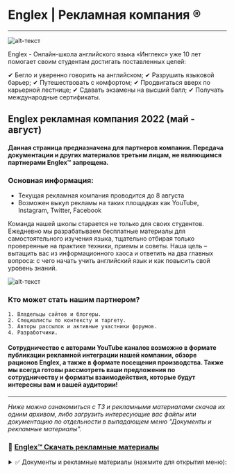 # Englex | Рекламная компания ®
-------------
![alt-текст](https://i.imgur.com/JEc0flQ.jpg)

Englex - Онлайн-школа английского языка «Инглекс» уже 10 лет помогает своим студентам достигать поставленных целей:

✔ Бегло и уверенно говорить на английском;
✔ Разрушить языковой барьер;
✔ Путешествовать с комфортом;
✔ Продвигаться вверх по карьерной лестнице;
✔ Сдавать экзамены на высший балл;
✔ Получать международные сертификаты.

## Englex рекламная компания 2022 (май - август)


#### Данная страница предназначена для партнеров компании. Передача документации и других материалов третьим лицам, не являющимся партнерами Englex™ запрещена. 
### Основная информация:
* Текущая рекламная компания проводится до 8 августа 
* Возможен выкуп рекламы на таких площадках как YouTube, Instagram, Twitter, Facebook

Команда нашей школы старается не только для своих студентов. Ежедневно мы разрабатываем бесплатные материалы для самостоятельного изучения языка, тщательно отбирая только проверенные на практике техники, приемы и советы. Наша цель – вытащить вас из информационного хаоса и ответить на два главных вопроса: с чего начать учить английский язык и как повысить свой уровень знаний.

![alt-текст](https://i.imgur.com/voi2gX0.jpg)

### Кто может стать нашим партнером?

    1. Владельцы сайтов и блогеры.
    2. Специалисты по контексту и таргету.
    3. Авторы рассылок и активные участники форумов.
    4. Разработчики.
    
#### Сотрудничество с авторами YouTube каналов возможно в формате публикации рекламной интеграции нашей компании, обзоре рационов Englex, а также в формате посещения производства. Также мы всегда готовы рассмотреть ваши предложения по сотрудничеству и форматы взаимодействия, которые будут интересны вам и вашей аудитории!

-------------

_Ниже можно ознакомиться с ТЗ и рекламными материалами скачав их одним архивом, либо загрузить интересующие вас файлы или документацию по отдельности в выпадающем меню "Документы и рекламные материалы"._

### 🔐 [Englex™ Скачать рекламные материалы](https://www.dropbox.com/s/fdz2bah1b23r5uv/Материалы%20для%20рекламы.rar?dl=1)


<div align="right"><details>
<summary>✅ Документы и рекламные материалы (нажмите для открытия меню):</summary>
  
 #### <div dir="rtl">:ТЗ Englex для партнеров </div>
 [💾 Скачать .pdf](https://www.dropbox.com/s/90ls1zkxdj4oowt/%D0%A2%D0%B5%D1%85%D0%BD%D0%B8%D1%87%D0%B5%D1%81%D0%BA%D0%BE%D0%B5%20%D0%B7%D0%B0%D0%B4%D0%B0%D0%BD%D0%B8%D0%B5.rar?dl=1)
  
 #### <div dir="rtl">:Договор на оказание рекламных услуг </div>
 [💾 Скачать .pdf](https://www.dropbox.com/s/ikcb4240omti24m/%D0%94%D0%BE%D0%B3%D0%BE%D0%B2%D0%BE%D1%80%20%D0%BE%D0%B1%20%D0%BE%D0%BA%D0%B0%D0%B7%D0%B0%D0%BD%D0%B8%D0%B8%20%D1%80%D0%B5%D0%BA%D0%BB%D0%B0%D0%BC%D0%BD%D1%8B%D1%85%20%D1%83%D1%81%D0%BB%D1%83%D0%B3.rar?dl=1)
    
 #### <div dir="rtl">:Видео для рекламной интеграции </div>
 [💾 Скачть .mp4](https://www.dropbox.com/s/jll0bsxng668mkz/%D0%92%D0%B8%D0%B4%D0%B5%D0%BE%20%D0%B4%D0%BB%D1%8F%20%D1%80%D0%B5%D0%BA%D0%BB%D0%B0%D0%BC%D0%BD%D0%BE%D0%B9%20%D0%B8%D0%BD%D1%82%D0%B5%D0%B3%D1%80%D0%B0%D1%86%D0%B8%D0%B8_mp4.rar?dl=1)
     
 ...
</details></div>



